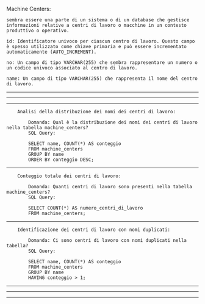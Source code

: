 Machine Centers: 

    sembra essere una parte di un sistema o di un database che gestisce informazioni relative a centri di lavoro o macchine in un contesto produttivo o operativo. 

    id: Identificatore univoco per ciascun centro di lavoro. Questo campo è spesso utilizzato come chiave primaria e può essere incrementato automaticamente (AUTO_INCREMENT).

    no: Un campo di tipo VARCHAR(255) che sembra rappresentare un numero o un codice univoco associato al centro di lavoro.

    name: Un campo di tipo VARCHAR(255) che rappresenta il nome del centro di lavoro.


-----------------------------------------------------------------------------------------------------------------------------------------------
-----------------------------------------------------------------------------------------------------------------------------------------------
-----------------------------------------------------------------------------------------------------------------------------------------------
        Analisi della distribuzione dei nomi dei centri di lavoro:

            Domanda: Qual è la distribuzione dei nomi dei centri di lavoro nella tabella machine_centers?
            SQL Query:

            SELECT name, COUNT(*) AS conteggio
            FROM machine_centers
            GROUP BY name
            ORDER BY conteggio DESC;

-----------------------------------------------------------------------------------------------------------------------------------------------
        
        Conteggio totale dei centri di lavoro:

            Domanda: Quanti centri di lavoro sono presenti nella tabella machine_centers?
            SQL Query:

            SELECT COUNT(*) AS numero_centri_di_lavoro
            FROM machine_centers;

-----------------------------------------------------------------------------------------------------------------------------------------------

        Identificazione dei centri di lavoro con nomi duplicati:

            Domanda: Ci sono centri di lavoro con nomi duplicati nella tabella?
            SQL Query:

            SELECT name, COUNT(*) AS conteggio
            FROM machine_centers
            GROUP BY name
            HAVING conteggio > 1;


-----------------------------------------------------------------------------------------------------------------------------------------------
-----------------------------------------------------------------------------------------------------------------------------------------------
-----------------------------------------------------------------------------------------------------------------------------------------------

